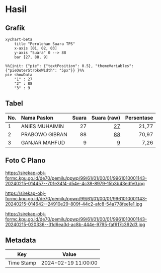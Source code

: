 # Hasil

## Grafik

```mermaid
xychart-beta
    title "Perolehan Suara TPS"
    x-axis [01, 02, 03]
    y-axis "Suara" 0 --> 88
    bar [27, 88, 9]
```

```mermaid
%%{init: {"pie": {"textPosition": 0.5}, "themeVariables": {"pieOuterStrokeWidth": "5px"}} }%%
pie showData
    "1" : 27
    "2" : 88
    "3" : 9
```

## Tabel

| No. | Nama Paslon    | Suara | Suara (raw) | Persentase |
|:--- |:-------------- | -----:| -----------:| ----------:|
| 1   | ANIES MUHAIMIN | 27    | [27][p-1]   | 21,77      |
| 2   | PRABOWO GIBRAN | 88    | [88][p-2]   | 70,97      |
| 3   | GANJAR MAHFUD  | 9     | [9][p-3]    | 7,26       |


[p-1]: https://github.com/gigit-pemilu/pemilu-2024-99-luar-negeri/blob/main/pilpres/hitung-suara/sub/99-luar-negeri/sub/61-kota-kinabalu-malaysia/sub/01-kota-kinabalu-malaysia/sub/0001-kota-kinabalu-malaysia/sub/143-ksk-132/sub/paslon-1.txt
[p-2]: https://github.com/gigit-pemilu/pemilu-2024-99-luar-negeri/blob/main/pilpres/hitung-suara/sub/99-luar-negeri/sub/61-kota-kinabalu-malaysia/sub/01-kota-kinabalu-malaysia/sub/0001-kota-kinabalu-malaysia/sub/143-ksk-132/sub/paslon-2.txt
[p-3]: https://github.com/gigit-pemilu/pemilu-2024-99-luar-negeri/blob/main/pilpres/hitung-suara/sub/99-luar-negeri/sub/61-kota-kinabalu-malaysia/sub/01-kota-kinabalu-malaysia/sub/0001-kota-kinabalu-malaysia/sub/143-ksk-132/sub/paslon-3.txt

## Foto C Plano

https://sirekap-obj-formc.kpu.go.id/de70/pemilu/ppwp/99/61/01/00/01/9961010001143-20240215-014457--701e34f4-d54e-4c38-8979-15b3b43edfe0.jpg

https://sirekap-obj-formc.kpu.go.id/de70/pemilu/ppwp/99/61/01/00/01/9961010001143-20240215-014642--24910e29-809f-44c2-afc8-54a778fee1e1.jpg

https://sirekap-obj-formc.kpu.go.id/de70/pemilu/ppwp/99/61/01/00/01/9961010001143-20240215-020336--31d6ea3d-ac8b-444e-9795-faf617c392d3.jpg


## Metadata

| Key        | Value               |
| ---------- | ------------------- |
| Time Stamp | 2024-02-19 11:00:00 |



